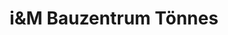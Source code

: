 ---
title: "i&M Bauzentrum Tönnes"
url: /wermelskirchen/iundm-bauzentrum-toennes/
shop: Baustoffe
---